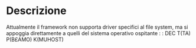 # Descrizione
Attualmente il framework non supporta driver specifici al file system, ma si appoggia direttamente a quelli del sistema operativo ospitante  :  : DEC T(TA) P(B£AMO) K(MUHOST)
